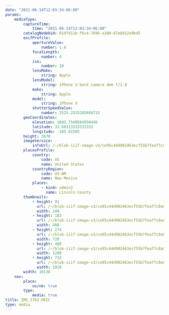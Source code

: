 ```yaml
---
date: "2021-06-14T12:03:34-06:00"
params:
    mediaType:
        captureTime:
            time: "2021-06-14T12:03:34-06:00"
        catalogNodeUid: 0197d11b-f6c4-7696-a380-67a8d12e9bd5
        exifProfile:
            apertureValue:
                number: 1.8
            focalLength:
                number: 4
            iso:
                number: 20
            lensMake:
                string: Apple
            lensModel:
                string: iPhone X back camera 4mm f/1.8
            make:
                string: Apple
            model:
                string: iPhone X
            shutterSpeedValue:
                number: 2525.2525285684733
        geoCoordinates:
            elevation: 1603.7549504950496
            latitude: 33.68313333333333
            longitude: -105.92305
        height: 3870
        imageService:
            infoUrl: /~/blob-iiif-image-v3/ce95c44d902463ecf55b7feaf7c8a0f30c12b6c61a98f88d8376ef9868d97e2d/info.json
        placesProfile:
            country:
                code: US
                name: United States
            countryRegion:
                code: US-NM
                name: New Mexico
            places:
                - kind: admin2
                  name: Lincoln County
        thumbnails:
            - height: 91
              url: /~/blob-iiif-image-v3/ce95c44d902463ecf55b7feaf7c8a0f30c12b6c61a98f88d8376ef9868d97e2d/full/240%2C91/0/default.jpg
              width: 240
            - height: 183
              url: /~/blob-iiif-image-v3/ce95c44d902463ecf55b7feaf7c8a0f30c12b6c61a98f88d8376ef9868d97e2d/full/480%2C183/0/default.jpg
              width: 480
            - height: 274
              url: /~/blob-iiif-image-v3/ce95c44d902463ecf55b7feaf7c8a0f30c12b6c61a98f88d8376ef9868d97e2d/full/720%2C274/0/default.jpg
              width: 720
            - height: 488
              url: /~/blob-iiif-image-v3/ce95c44d902463ecf55b7feaf7c8a0f30c12b6c61a98f88d8376ef9868d97e2d/full/1280%2C488/0/default.jpg
              width: 1280
            - height: 732
              url: /~/blob-iiif-image-v3/ce95c44d902463ecf55b7feaf7c8a0f30c12b6c61a98f88d8376ef9868d97e2d/full/1920%2C732/0/default.jpg
              width: 1920
        width: 10138
    nav:
        place:
            us/nm: true
        type:
            media: true
title: IMG_2762.HEIC
type: media
---
```

